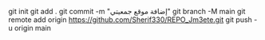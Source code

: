 git init
git add .
git commit -m "إضافة موقع جمعيتي"
git branch -M main
git remote add origin https://github.com/Sherif330/REPO_Jm3ete.git
git push -u origin main
